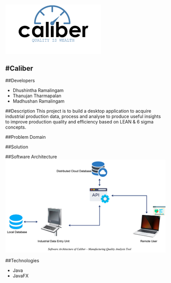 <img src="Caliber Logo.png" width=300>

#Caliber
-----

##Developers
* Dhushintha Ramalingam
* Thanujan Tharmapalan
* Madhushan Ramalingam

##Description
This project is to build a desktop application to acquire industrial production data, process and analyse to produce useful insights to improve production quality and efficiency based on LEAN & 6 sigma concepts.

##Problem Domain


##Solution

##Software Architecture
<img src="Software Arch.png" >

##Technologies
* Java
* JavaFX


